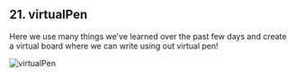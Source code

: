 ## 21. virtualPen

Here we use many things we've learned over the past few days and create a virtual board where we can write using out virtual pen! 

![virtualPen](https://user-images.githubusercontent.com/62145703/187255315-062da73c-9b32-44a8-a912-fbbe03ac6c4b.gif)
